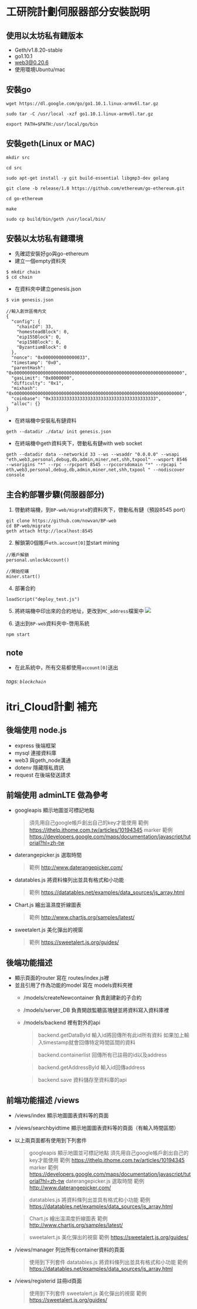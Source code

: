 # 工研院計劃伺服器部分安裝説明
## 使用以太坊私有鏈版本
*  Geth/v1.8.20-stable
*  go1.10.1
*  web3@0.20.6
*  使用環境Ubuntu/mac


## 安裝go
```shell=
wget https://dl.google.com/go/go1.10.1.linux-armv6l.tar.gz

sudo tar -C /usr/local -xzf go1.10.1.linux-armv6l.tar.gz

export PATH=$PATH:/usr/local/go/bin
```

## 安裝geth(Linux or MAC)

```shell=
mkdir src

cd src

sudo apt-get install -y git build-essential libgmp3-dev golang

git clone -b release/1.8 https://github.com/ethereum/go-ethereum.git

cd go-ethereum

make

sudo cp build/bin/geth /usr/local/bin/

```


## 安裝以太坊私有鏈環境
* 先確認安裝好go與go-ethereum
* 建立一個empty資料夾
```shell=
$ mkdir chain
$ cd chain
```
* 在資料夾中建立genesis.json
```
$ vim genesis.json

//輸入創世區塊内文
{
  "config": {
    "chainId": 33,
    "homesteadBlock": 0,
    "eip155Block": 0,
    "eip158Block": 0,
    "ByzantiumBlock": 0 
  },
  "nonce": "0x0000000000000033",
  "timestamp": "0x0",
  "parentHash": "0x0000000000000000000000000000000000000000000000000000000000000000",
  "gasLimit": "0x8000000",
  "difficulty": "0x1",
  "mixhash": "0x0000000000000000000000000000000000000000000000000000000000000000",
  "coinbase": "0x3333333333333333333333333333333333333333",
  "alloc": {}
}

```

* 在終端機中安裝私有鏈資料
```shell=
geth --datadir ./data/ init genesis.json
```

* 在終端機中geth資料夾下，啓動私有鏈with web socket

```shell=
geth --datadir data --networkid 33 --ws --wsaddr "0.0.0.0" --wsapi "eth,web3,personal,debug,db,admin,miner,net,shh,txpool" --wsport 8546 --wsorigins "*" --rpc --rpcport 8545 --rpccorsdomain "*" --rpcapi " eth,web3,personal,debug,db,admin,miner,net,shh,txpool " --nodiscover console
```



## 主合約部署步驟(伺服器部分)
1. 啓動終端機，到`BP-web/migrate`的資料夾下，啓動私有鏈（預設8545 port）
```shell=
git clone https://github.com/nowvan/BP-web
cd BP-web/migrate
geth attach http://localhost:8545
```

2. 解鎖第0個賬戶`eth.account[0]`並start mining
```shell=
//賬戶解鎖
personal.unlockAccount()

//開始挖礦
miner.start()
```
4. 部署合約
```shell=
loadScript("deploy_test.js")
```

5. 將終端機中印出來的合約地址，更改到`MC_address`檔案中
![](https://i.imgur.com/TbZkMZV.png)

6. 退出到`BP-web`資料夾中-啓用系統
```shell=
npm start
```

## note
* 在此系統中，所有交易都使用`account[0]`送出

###### tags: `blockchain`

#  itri_Cloud計劃 補充
## 後端使用 node.js 
- express 後端框架
- mysql 連接資料庫
- web3 與geth_node溝通
- dotenv 隱藏隱私資訊
- request 在後端發送請求


## 前端使用 adminLTE 做為參考
- googleapis 顯示地圖並可標記地點
    >須先用自己google帳戶創出自己的key才能使用
範例 https://ithelp.ithome.com.tw/articles/10194345
marker 
範例 https://developers.google.com/maps/documentation/javascript/tutorial?hl=zh-tw
- daterangepicker.js 選取時間
    > 範例 http://www.daterangepicker.com/
- datatables.js 將資料條列出並具有格式和小功能
    > 範例 https://datatables.net/examples/data_sources/js_array.html
- Chart.js 繪出溫濕度折線圖表
    > 範例 http://www.chartjs.org/samples/latest/
- sweetalert.js 美化彈出的視窗
    > 範例 https://sweetalert.js.org/guides/

## 後端功能描述
- 顯示頁面的router 寫在 routes/index.js裡
- 並且引用了作為功能的model 寫在 models資料夾裡
    - /models/createNewcontainer 負責創建新的子合約
    - /models/server_DB 負責開啟監聽區塊鏈並將資料寫入資料庫裡
    - /models/backend 裡有對外的api
        >backend.getDataById 
        輸入id將回傳所有此id所有資料 
        如果加上輸入timestamp就會回傳特定時間區間的資料
            
        >backend.containerlist
        回傳所有已註冊的id以及address
        
        >backend.getAddressById
        輸入id回傳address

        >backend.save
        資料儲存至資料庫的api


## 前端功能描述 /views

- /views/index 顯示地圖圖表資料等的頁面
- /views/searchbyidtime 顯示地圖圖表資料等的頁面（有輸入時間區間）

- 以上兩頁面都有使用到下列套件
    >googleapis 顯示地圖並可標記地點
    須先用自己google帳戶創出自己的key才能使用
範例 https://ithelp.ithome.com.tw/articles/10194345
marker 
範例 https://developers.google.com/maps/documentation/javascript/tutorial?hl=zh-tw
    >daterangepicker.js 選取時間
    範例 http://www.daterangepicker.com/
     
    > datatables.js 將資料條列出並具有格式和小功能
    範例 https://datatables.net/examples/data_sources/js_array.html
     
    > Chart.js 繪出溫濕度折線圖表
    範例 http://www.chartjs.org/samples/latest/
    
    > sweetalert.js 美化彈出的視窗
    範例 https://sweetalert.js.org/guides/

- /views/manager 列出所有container資料的頁面
    >使用到下列套件
    datatables.js 將資料條列出並具有格式和小功能
    範例 https://datatables.net/examples/data_sources/js_array.html

- /views/registerid 註冊id頁面
    >使用到下列套件
    sweetalert.js 美化彈出的視窗
    範例 https://sweetalert.js.org/guides/
